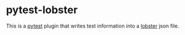 # pytest-lobster

This is a [pytest](http://pytest.org) plugin that writes test information into a
[lobster](https://github.com/bmw-software-engineering/lobster) json file.
